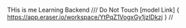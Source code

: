 THis is me Learning Backend 
/// Do Not Touch
[model Link] {
    https://app.eraser.io/workspace/YtPqZ1VogxGy1jzIDkzj
}
//